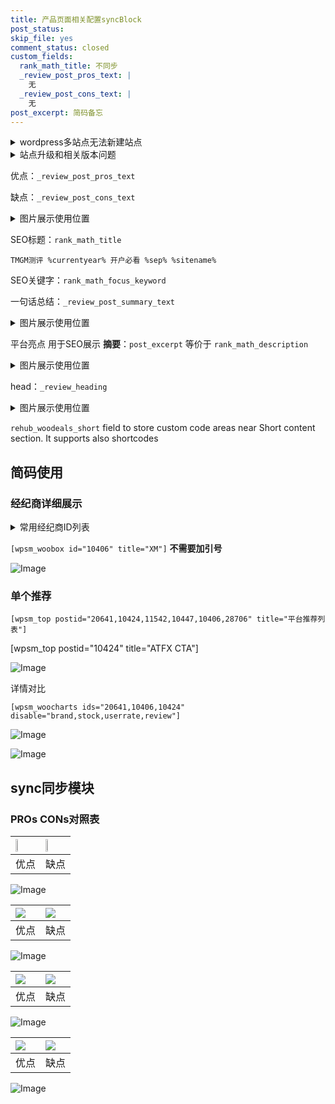 ```yaml
---
title: 产品页面相关配置syncBlock
post_status: 
skip_file: yes
comment_status: closed
custom_fields:
  rank_math_title: 不同步
  _review_post_pros_text: |
    无
  _review_post_cons_text: |
    无
post_excerpt: 简码备忘
---
```

<details><summary>wordpress多站点无法新建站点</summary>

<li>和报错需要清理cookies一样的原因</li>
<li>wp-config.php里面<code>define( 'SUBDOMAIN_INSTALL', false );//子域名安装</code></li>
<li>新建子站点是用<code>define( 'SUBDOMAIN_INSTALL', true);//子域名安装</code> 完成以后，改成<code>false</code></li>
</details>

<details><summary>站点升级和相关版本问题</summary>

<p>wordpress：5.9.9
woocommerce：7.5.1
出现问题的地方：主题选项里面>><strong>Product layout >>compact style</strong></p>
<p>如何出现没有用过的字段 导致无法保存。先导出配置 然后进行修改，后面再次恢复即可。</p>
<p>出现部分字段无法显示时，需要返回默认布局后，对产品进行保存就好了。</p>
<p></p>
</details>

优点：`_review_post_pros_text`

缺点：`_review_post_cons_text`

<details><summary>图片展示使用位置</summary>

<img src="https://prod-files-secure.s3.us-west-2.amazonaws.com/39ed1227-6d7d-4570-be36-9ccd4a2c4241/f51d3d83-55d4-4bdf-9604-f37ec77ab556/Untitled.png?X-Amz-Algorithm=AWS4-HMAC-SHA256&X-Amz-Content-Sha256=UNSIGNED-PAYLOAD&X-Amz-Credential=ASIAZI2LB46646J47PG7%2F20250214%2Fus-west-2%2Fs3%2Faws4_request&X-Amz-Date=20250214T165521Z&X-Amz-Expires=3600&X-Amz-Security-Token=IQoJb3JpZ2luX2VjEAUaCXVzLXdlc3QtMiJHMEUCIQD2%2FU%2BO7mWy8%2Fzft6Dui9vgnl0Urx9BRryA8SzGofDU4wIgdIQYHX41h7owGqG73POfpN5Uj0Cy0hgGdr30wLRdJKMq%2FwMILRAAGgw2Mzc0MjMxODM4MDUiDLqXr6%2F7cSxVcVopJyrcAxB2C%2BRuOyazsV77aLZaVlJkqVOE8PxQUifTNbXmqslvibo9J3D1AcUQWPKcWeWt6uI75JTHnVk7Qxa%2B3kUClY3gvI6yxoL%2FpLhh8FsCCQFKXNKd9V4TwBnwfDwrj%2FOG%2BfQYWpOP2hoLBWuxdrWH4UofDc0%2FZCEEur1U7zyLVcwq34YDo8d9oo9uCv3jJDkLDf6HLDniRasW%2FjNINHwx6xD0beWRZH7nilgHTPmKbrdbcJqLfKUQ7BExk5OR3RyXKqLyU5aM2p4KgQKdkTmUaPpA3s5yzy80l9yn2bODa5LnOeyCOM891cSzXv8JjsOChBftGdt6hDZc%2BWkizVh1m7xq6y1aphEVdlWgmVjRgw%2BjXgZKw5%2FvJmZ5axgL6WPmdWAI2WGHu5hk5l9D5uCHBzLziwNJUKQ7Aqn5kit0OhgCCYphl8idivuHhnZU%2Fne5vkje4tLGd0QA4W6IiSNZrnTP8oY2hfgvLf3otLlD0sAvZ1OF5H2mp6JdtuCU8bsfSxwwS0TDMUp%2FcRQainBA6Z7PKntmrEf6kAqxypOG0euA%2FoK0dt%2Fs3qO7FKR4gf75abpW2Z%2Ffc28WaAKonIRa5AtQRFYFVQA81ra5h9Yg%2FM7yF0WYbVf2y%2BfvPw0lMM3qvL0GOqUB8FQu%2FdI22cdpk76V4Xwc9%2BYimbFaZnmTOc2Dyja%2BAFdTJ0Zn2SFNM%2BOrdXDx8npzd%2B6bfjcTNDUBOt3bnImq5%2Fsk34YxqSneisTh1e%2F9u5j411H8cPk7RLpU6Js%2FcJ2Ms6s85cTr5Krw5WV9PJESSppCB17G55eSk6LmYVbFPvJWNtq8ThnymZ3NRVKLtoBTuGyvpCk114Ef5LsGbgX%2B0pFwn28e&X-Amz-Signature=81365803ac7b0d6f5c4097b029d3539ce85f47cc18026af2eca61547351153af&X-Amz-SignedHeaders=host&x-id=GetObject" alt="Image">
</details>

SEO标题：`rank_math_title`

`TMGM测评 %currentyear% 开户必看 %sep% %sitename%`

SEO关键字：`rank_math_focus_keyword`

一句话总结：`_review_post_summary_text`

<details><summary>图片展示使用位置</summary>

<img src="https://prod-files-secure.s3.us-west-2.amazonaws.com/39ed1227-6d7d-4570-be36-9ccd4a2c4241/4b96a922-296c-4f4e-8630-d1c870cbce01/Untitled.png?X-Amz-Algorithm=AWS4-HMAC-SHA256&X-Amz-Content-Sha256=UNSIGNED-PAYLOAD&X-Amz-Credential=ASIAZI2LB466XZQEUURO%2F20250214%2Fus-west-2%2Fs3%2Faws4_request&X-Amz-Date=20250214T165522Z&X-Amz-Expires=3600&X-Amz-Security-Token=IQoJb3JpZ2luX2VjEAUaCXVzLXdlc3QtMiJHMEUCIQCCVH%2FdJ4pIVpTV68oTat1gHFzpmtm8YuBk5ByIEjffpwIgSJkWx9IqyXmwtKXS1D%2FbvRyNYb8WGzBeRaCYOZwHbAcq%2FwMILRAAGgw2Mzc0MjMxODM4MDUiDN8TstJKyShWZleA8SrcAzf%2Bx5e7TtLSi3q8j7UbAzTlsKKSf5QcCBFvBTfNegy11ePNdXzlZkO6%2FkG9iXhjMxeCJ%2F90r3%2Fx04YgH7NoPA3NEi9z1siL%2B1L2r7eq%2BWGHkpbIgZk1VYeuuih0IftNZ5sM5SPXTpW16HSMEs%2FECyplwez9DuMbcLtiAOArq16lGbFwr3YV4yZmSyy1%2BH2bgglCcb2uxKX8kYZs1GSuCyKX5jyoTv5EcrKrMqcBFanOc%2FLuyI8L4t0AD7KT8iL49RtbVQNrWlJqjtIKQuCx4Q7pie8m%2FswLSQnf5W0%2BEF71H5zW2pivbtnKYuwtcCi9HKCuXMxYPTj9sjYYDw%2F%2BJhkQViyZK3qAZQeukjGp%2FkZNO5liIAOWkYgSfiWa5jiX%2FRgErghv7ZUgK%2B33MSEpTa5AFhg%2BV%2F9SeTkKDSCWttpqvt1ep%2FJt%2FLzunzvFZtOPY5hCcVbhCRz6brharFhNWX1rcuusulH456YDcZyUqYcmCjIGk7cPtVH8DlRF8e9eZwEmgdsGoC2eBrrc8xbXjSAbX2YaF4EvdYQuhZ8GZwMFqgHEjYrdGeCcCMVwo41qMuZiPAUvUKNr2X%2FvBpqax1mQRW4sEmSC%2Fcb2tBnwWi3OlnRL7cD4Q4b9PznRMObqvL0GOqUB4Of7rdhAhZyowndSxLWdBE9vU7LtUre%2FTg8Zvc1tVRNgbu7G0MUyYYG8FeK8wai6crpSG0M8%2FQzgje7d5HUqIo7DIi6pbFH3Yse8EyVvIRS0wpXsn1FrKyTdzCmcMX9TTE2zIiHU4zdrtOV%2FEqoE6M0NxIwvDH5WUBjRvysUGZE5g4RFrAcWMF43vJ9zHPoIfg7JoutrKN7StvSV2Pnr50y%2BX%2B%2Bz&X-Amz-Signature=6eaf6b8ee79e1c5df1c79c734d953af21cdfc69051575ad949ab5613b0819fae&X-Amz-SignedHeaders=host&x-id=GetObject" alt="Image">
</details>

平台亮点 用于SEO展示 **摘要**：`post_excerpt`  等价于 `rank_math_description`

<details><summary>图片展示使用位置</summary>

<img src="https://prod-files-secure.s3.us-west-2.amazonaws.com/39ed1227-6d7d-4570-be36-9ccd4a2c4241/1ee11f63-b60a-4dfe-a7a7-d58ff23b5d88/Untitled.png?X-Amz-Algorithm=AWS4-HMAC-SHA256&X-Amz-Content-Sha256=UNSIGNED-PAYLOAD&X-Amz-Credential=ASIAZI2LB4665E5ZNAA4%2F20250214%2Fus-west-2%2Fs3%2Faws4_request&X-Amz-Date=20250214T165522Z&X-Amz-Expires=3600&X-Amz-Security-Token=IQoJb3JpZ2luX2VjEAUaCXVzLXdlc3QtMiJGMEQCIHhuA%2BKdE0TzzkpjMtvDqT9JkgTziq96A%2Fwd7mYdI6FqAiBdcl4r4DV6mn7vvwoWH%2BE9cWBsszMMKXFlH%2BFdmD70nSr%2FAwgtEAAaDDYzNzQyMzE4MzgwNSIMa4%2Bwj44p4%2BplGsJ0KtwD6mUZjaZsIScgBm%2B1PPoGaEh38fun0WfrD8vLiWQPYhTj%2BZui7uPMAqx%2BlxpQobapz8CHMvdhfLfiB1NdNwEtvOAscD6m0xSvRd1tIDxtbsAQhEM9z7E3IU3Dq21TIwP96OAFvq7ZSnxuTAw9ijiSFGOOdIXH3fIVawoXgoIcRHsZR%2BYKE%2FngaDlMrSdJamU%2BSLy6hV3R5dhjavO%2BgYKN4Q7cuqWN2lbwHzZz0B975lGvhrm6S838fFSc0O5dTN4d8ue5dUB2H1WPLIK4ZHI79YDVZui7ysCGm9HPlgm0kPvmA9GxcKB1dSE%2FX7qxJ0IPVdAi7d1NvqdcxUsLu4qY2v8N%2BUkpTT7QJEGirEHNWHYaB4144vRqAdilXK287tV6INpYLBAKfajQB0E%2BI5nVNdIRkqsttE%2F8homBmL5217r6ErGYmpDF%2FAxo7zkh4cEolrDPwvvo%2BNnGdlHBkB4bmfFu9wDQFC%2Bg08kdbU%2FFRoj%2BojgpHp5LPwOJItn1j%2FUEDGqqtLut5r0qrUmcXUCp7IUD%2FdCZtSZcfBnUj%2FqX4jcfjfnxnagO7llc9Thhb5VLDyfLQCpaSFLzfhK6le6CBtDBx1QQyloizdjADqILfiBfJGhUGm%2BhdwVVadgwkOq8vQY6pgEy168ylNE4g%2FTv3K%2BWiPa9h2cam9ikmKXH5eBQhYW9TdGjdTxsFh7iUbau3UVkfyFnzt07C%2FwZxxf4bT6i5ZvsF%2Bn7xyv7p6SdLL4iihprqPRUsiXq7PxjbGOit6V7lSoG0foN%2ByJiQBmnhoiTNnEB6SWO5MJxy3F3GD4j4l0%2BX6DZk9JiubODnJXQj%2BQXjbW8HLDbN4sh5QFCKQAb3fcJPdKUlY8N&X-Amz-Signature=a178fbf2b486d08def93fc0d75dd1e3f207d479f7c888b1c120f8e64917a69b2&X-Amz-SignedHeaders=host&x-id=GetObject" alt="Image">
<img src="https://prod-files-secure.s3.us-west-2.amazonaws.com/39ed1227-6d7d-4570-be36-9ccd4a2c4241/ad4118b5-78d8-4fbe-801e-3b29b5d99c01/Untitled.png?X-Amz-Algorithm=AWS4-HMAC-SHA256&X-Amz-Content-Sha256=UNSIGNED-PAYLOAD&X-Amz-Credential=ASIAZI2LB4665E5ZNAA4%2F20250214%2Fus-west-2%2Fs3%2Faws4_request&X-Amz-Date=20250214T165522Z&X-Amz-Expires=3600&X-Amz-Security-Token=IQoJb3JpZ2luX2VjEAUaCXVzLXdlc3QtMiJGMEQCIHhuA%2BKdE0TzzkpjMtvDqT9JkgTziq96A%2Fwd7mYdI6FqAiBdcl4r4DV6mn7vvwoWH%2BE9cWBsszMMKXFlH%2BFdmD70nSr%2FAwgtEAAaDDYzNzQyMzE4MzgwNSIMa4%2Bwj44p4%2BplGsJ0KtwD6mUZjaZsIScgBm%2B1PPoGaEh38fun0WfrD8vLiWQPYhTj%2BZui7uPMAqx%2BlxpQobapz8CHMvdhfLfiB1NdNwEtvOAscD6m0xSvRd1tIDxtbsAQhEM9z7E3IU3Dq21TIwP96OAFvq7ZSnxuTAw9ijiSFGOOdIXH3fIVawoXgoIcRHsZR%2BYKE%2FngaDlMrSdJamU%2BSLy6hV3R5dhjavO%2BgYKN4Q7cuqWN2lbwHzZz0B975lGvhrm6S838fFSc0O5dTN4d8ue5dUB2H1WPLIK4ZHI79YDVZui7ysCGm9HPlgm0kPvmA9GxcKB1dSE%2FX7qxJ0IPVdAi7d1NvqdcxUsLu4qY2v8N%2BUkpTT7QJEGirEHNWHYaB4144vRqAdilXK287tV6INpYLBAKfajQB0E%2BI5nVNdIRkqsttE%2F8homBmL5217r6ErGYmpDF%2FAxo7zkh4cEolrDPwvvo%2BNnGdlHBkB4bmfFu9wDQFC%2Bg08kdbU%2FFRoj%2BojgpHp5LPwOJItn1j%2FUEDGqqtLut5r0qrUmcXUCp7IUD%2FdCZtSZcfBnUj%2FqX4jcfjfnxnagO7llc9Thhb5VLDyfLQCpaSFLzfhK6le6CBtDBx1QQyloizdjADqILfiBfJGhUGm%2BhdwVVadgwkOq8vQY6pgEy168ylNE4g%2FTv3K%2BWiPa9h2cam9ikmKXH5eBQhYW9TdGjdTxsFh7iUbau3UVkfyFnzt07C%2FwZxxf4bT6i5ZvsF%2Bn7xyv7p6SdLL4iihprqPRUsiXq7PxjbGOit6V7lSoG0foN%2ByJiQBmnhoiTNnEB6SWO5MJxy3F3GD4j4l0%2BX6DZk9JiubODnJXQj%2BQXjbW8HLDbN4sh5QFCKQAb3fcJPdKUlY8N&X-Amz-Signature=5b2d58a8b0b0068d85a8ab22d67d2e3ec3189aea8fd31968b81905dea050278c&X-Amz-SignedHeaders=host&x-id=GetObject" alt="Image">
<img src="https://prod-files-secure.s3.us-west-2.amazonaws.com/39ed1227-6d7d-4570-be36-9ccd4a2c4241/a38cf7c9-a79c-4b64-9e94-13589fe0758b/Untitled.png?X-Amz-Algorithm=AWS4-HMAC-SHA256&X-Amz-Content-Sha256=UNSIGNED-PAYLOAD&X-Amz-Credential=ASIAZI2LB4665E5ZNAA4%2F20250214%2Fus-west-2%2Fs3%2Faws4_request&X-Amz-Date=20250214T165522Z&X-Amz-Expires=3600&X-Amz-Security-Token=IQoJb3JpZ2luX2VjEAUaCXVzLXdlc3QtMiJGMEQCIHhuA%2BKdE0TzzkpjMtvDqT9JkgTziq96A%2Fwd7mYdI6FqAiBdcl4r4DV6mn7vvwoWH%2BE9cWBsszMMKXFlH%2BFdmD70nSr%2FAwgtEAAaDDYzNzQyMzE4MzgwNSIMa4%2Bwj44p4%2BplGsJ0KtwD6mUZjaZsIScgBm%2B1PPoGaEh38fun0WfrD8vLiWQPYhTj%2BZui7uPMAqx%2BlxpQobapz8CHMvdhfLfiB1NdNwEtvOAscD6m0xSvRd1tIDxtbsAQhEM9z7E3IU3Dq21TIwP96OAFvq7ZSnxuTAw9ijiSFGOOdIXH3fIVawoXgoIcRHsZR%2BYKE%2FngaDlMrSdJamU%2BSLy6hV3R5dhjavO%2BgYKN4Q7cuqWN2lbwHzZz0B975lGvhrm6S838fFSc0O5dTN4d8ue5dUB2H1WPLIK4ZHI79YDVZui7ysCGm9HPlgm0kPvmA9GxcKB1dSE%2FX7qxJ0IPVdAi7d1NvqdcxUsLu4qY2v8N%2BUkpTT7QJEGirEHNWHYaB4144vRqAdilXK287tV6INpYLBAKfajQB0E%2BI5nVNdIRkqsttE%2F8homBmL5217r6ErGYmpDF%2FAxo7zkh4cEolrDPwvvo%2BNnGdlHBkB4bmfFu9wDQFC%2Bg08kdbU%2FFRoj%2BojgpHp5LPwOJItn1j%2FUEDGqqtLut5r0qrUmcXUCp7IUD%2FdCZtSZcfBnUj%2FqX4jcfjfnxnagO7llc9Thhb5VLDyfLQCpaSFLzfhK6le6CBtDBx1QQyloizdjADqILfiBfJGhUGm%2BhdwVVadgwkOq8vQY6pgEy168ylNE4g%2FTv3K%2BWiPa9h2cam9ikmKXH5eBQhYW9TdGjdTxsFh7iUbau3UVkfyFnzt07C%2FwZxxf4bT6i5ZvsF%2Bn7xyv7p6SdLL4iihprqPRUsiXq7PxjbGOit6V7lSoG0foN%2ByJiQBmnhoiTNnEB6SWO5MJxy3F3GD4j4l0%2BX6DZk9JiubODnJXQj%2BQXjbW8HLDbN4sh5QFCKQAb3fcJPdKUlY8N&X-Amz-Signature=b2ebeba280abe04d13d16162c2ec272dd26cae77396ba3aa1794c0b181876f87&X-Amz-SignedHeaders=host&x-id=GetObject" alt="Image">
<img src="https://prod-files-secure.s3.us-west-2.amazonaws.com/39ed1227-6d7d-4570-be36-9ccd4a2c4241/7da6fc1e-d2ac-42ae-8c75-cb5749aa18f6/Untitled.png?X-Amz-Algorithm=AWS4-HMAC-SHA256&X-Amz-Content-Sha256=UNSIGNED-PAYLOAD&X-Amz-Credential=ASIAZI2LB4665E5ZNAA4%2F20250214%2Fus-west-2%2Fs3%2Faws4_request&X-Amz-Date=20250214T165522Z&X-Amz-Expires=3600&X-Amz-Security-Token=IQoJb3JpZ2luX2VjEAUaCXVzLXdlc3QtMiJGMEQCIHhuA%2BKdE0TzzkpjMtvDqT9JkgTziq96A%2Fwd7mYdI6FqAiBdcl4r4DV6mn7vvwoWH%2BE9cWBsszMMKXFlH%2BFdmD70nSr%2FAwgtEAAaDDYzNzQyMzE4MzgwNSIMa4%2Bwj44p4%2BplGsJ0KtwD6mUZjaZsIScgBm%2B1PPoGaEh38fun0WfrD8vLiWQPYhTj%2BZui7uPMAqx%2BlxpQobapz8CHMvdhfLfiB1NdNwEtvOAscD6m0xSvRd1tIDxtbsAQhEM9z7E3IU3Dq21TIwP96OAFvq7ZSnxuTAw9ijiSFGOOdIXH3fIVawoXgoIcRHsZR%2BYKE%2FngaDlMrSdJamU%2BSLy6hV3R5dhjavO%2BgYKN4Q7cuqWN2lbwHzZz0B975lGvhrm6S838fFSc0O5dTN4d8ue5dUB2H1WPLIK4ZHI79YDVZui7ysCGm9HPlgm0kPvmA9GxcKB1dSE%2FX7qxJ0IPVdAi7d1NvqdcxUsLu4qY2v8N%2BUkpTT7QJEGirEHNWHYaB4144vRqAdilXK287tV6INpYLBAKfajQB0E%2BI5nVNdIRkqsttE%2F8homBmL5217r6ErGYmpDF%2FAxo7zkh4cEolrDPwvvo%2BNnGdlHBkB4bmfFu9wDQFC%2Bg08kdbU%2FFRoj%2BojgpHp5LPwOJItn1j%2FUEDGqqtLut5r0qrUmcXUCp7IUD%2FdCZtSZcfBnUj%2FqX4jcfjfnxnagO7llc9Thhb5VLDyfLQCpaSFLzfhK6le6CBtDBx1QQyloizdjADqILfiBfJGhUGm%2BhdwVVadgwkOq8vQY6pgEy168ylNE4g%2FTv3K%2BWiPa9h2cam9ikmKXH5eBQhYW9TdGjdTxsFh7iUbau3UVkfyFnzt07C%2FwZxxf4bT6i5ZvsF%2Bn7xyv7p6SdLL4iihprqPRUsiXq7PxjbGOit6V7lSoG0foN%2ByJiQBmnhoiTNnEB6SWO5MJxy3F3GD4j4l0%2BX6DZk9JiubODnJXQj%2BQXjbW8HLDbN4sh5QFCKQAb3fcJPdKUlY8N&X-Amz-Signature=227de246f0ed2dbc73c30d9be4bc3a6d7504dd2071858ac642e0e4c1f0b6e49b&X-Amz-SignedHeaders=host&x-id=GetObject" alt="Image">
<img src="https://prod-files-secure.s3.us-west-2.amazonaws.com/39ed1227-6d7d-4570-be36-9ccd4a2c4241/7e97f40a-eaee-47f5-b2f9-475f96808fa7/Untitled.png?X-Amz-Algorithm=AWS4-HMAC-SHA256&X-Amz-Content-Sha256=UNSIGNED-PAYLOAD&X-Amz-Credential=ASIAZI2LB4665E5ZNAA4%2F20250214%2Fus-west-2%2Fs3%2Faws4_request&X-Amz-Date=20250214T165522Z&X-Amz-Expires=3600&X-Amz-Security-Token=IQoJb3JpZ2luX2VjEAUaCXVzLXdlc3QtMiJGMEQCIHhuA%2BKdE0TzzkpjMtvDqT9JkgTziq96A%2Fwd7mYdI6FqAiBdcl4r4DV6mn7vvwoWH%2BE9cWBsszMMKXFlH%2BFdmD70nSr%2FAwgtEAAaDDYzNzQyMzE4MzgwNSIMa4%2Bwj44p4%2BplGsJ0KtwD6mUZjaZsIScgBm%2B1PPoGaEh38fun0WfrD8vLiWQPYhTj%2BZui7uPMAqx%2BlxpQobapz8CHMvdhfLfiB1NdNwEtvOAscD6m0xSvRd1tIDxtbsAQhEM9z7E3IU3Dq21TIwP96OAFvq7ZSnxuTAw9ijiSFGOOdIXH3fIVawoXgoIcRHsZR%2BYKE%2FngaDlMrSdJamU%2BSLy6hV3R5dhjavO%2BgYKN4Q7cuqWN2lbwHzZz0B975lGvhrm6S838fFSc0O5dTN4d8ue5dUB2H1WPLIK4ZHI79YDVZui7ysCGm9HPlgm0kPvmA9GxcKB1dSE%2FX7qxJ0IPVdAi7d1NvqdcxUsLu4qY2v8N%2BUkpTT7QJEGirEHNWHYaB4144vRqAdilXK287tV6INpYLBAKfajQB0E%2BI5nVNdIRkqsttE%2F8homBmL5217r6ErGYmpDF%2FAxo7zkh4cEolrDPwvvo%2BNnGdlHBkB4bmfFu9wDQFC%2Bg08kdbU%2FFRoj%2BojgpHp5LPwOJItn1j%2FUEDGqqtLut5r0qrUmcXUCp7IUD%2FdCZtSZcfBnUj%2FqX4jcfjfnxnagO7llc9Thhb5VLDyfLQCpaSFLzfhK6le6CBtDBx1QQyloizdjADqILfiBfJGhUGm%2BhdwVVadgwkOq8vQY6pgEy168ylNE4g%2FTv3K%2BWiPa9h2cam9ikmKXH5eBQhYW9TdGjdTxsFh7iUbau3UVkfyFnzt07C%2FwZxxf4bT6i5ZvsF%2Bn7xyv7p6SdLL4iihprqPRUsiXq7PxjbGOit6V7lSoG0foN%2ByJiQBmnhoiTNnEB6SWO5MJxy3F3GD4j4l0%2BX6DZk9JiubODnJXQj%2BQXjbW8HLDbN4sh5QFCKQAb3fcJPdKUlY8N&X-Amz-Signature=39411d692eb7120349c9954d33749055bfc3d73c67d2161abe4901d157277a69&X-Amz-SignedHeaders=host&x-id=GetObject" alt="Image">
</details>

head：`_review_heading`

<details><summary>图片展示使用位置</summary>

<img src="https://prod-files-secure.s3.us-west-2.amazonaws.com/39ed1227-6d7d-4570-be36-9ccd4a2c4241/3a4650ad-9887-415c-889a-edd51fa54f27/Untitled.png?X-Amz-Algorithm=AWS4-HMAC-SHA256&X-Amz-Content-Sha256=UNSIGNED-PAYLOAD&X-Amz-Credential=ASIAZI2LB4665YSD3VKM%2F20250214%2Fus-west-2%2Fs3%2Faws4_request&X-Amz-Date=20250214T165522Z&X-Amz-Expires=3600&X-Amz-Security-Token=IQoJb3JpZ2luX2VjEAUaCXVzLXdlc3QtMiJGMEQCIGtvyLbDoqi6Y5LGcEC0GMZOKzewqmLhoNXRGxtKcvimAiBE2Znk1B4QVPbRvF9uoiyn1xOD%2BtUKey65Q9XjqPy5Bir%2FAwgtEAAaDDYzNzQyMzE4MzgwNSIMFyhXq9tvhpkXYnuWKtwDFv%2F1gU5qA%2BUQy3CYoe6jMmNxc9stEaybEbs6lSs7%2BKBn%2FxMPCLksMQN%2F3UyyfQDQjlAsuoZfSf2uNv2bpxlHZIEEUloAN6nqkS3XPMaK7Yi0Uy4t4%2BREm8S9z994UNaJ0N%2B%2FKzRIej%2F%2Fk7IESXXGuf12cs6bIhu8mF%2FoWt493wk2j68acLwcUOIRxLnsIYcgKtpqvJzP1xzM67QiLSDjFYaL35HVok2gmvxKMyoykA4zr3%2FRnBbj8Wb05%2BDLW6YGWZ5kNtvRbg%2Fe7MUeQKTYL0h%2FNLkAdklMeWFh2FIduFnbiOBYrgwbRKUW7RoxYKs3lm%2FvtSd%2FpIHyPv83CzHyFQ3r%2FPE7dDAtSQVa%2B06E3RIH9NU7tmxc0Yse4IotyBv6er4dYCEKuVi4dcWZcK2ya%2B5HFNYpHbdcIJonQsUhmK2np%2BkR5EYbuBeX7PhjEe%2Beew5CYO2owRqdLuTECl3S5Ta1s2y50X%2FfHRoscK4qmcvwqCBC8KfGH19ASnWzySkCb8WzmvJtiGQkqvN3MO8hfXb2l5ci7SIfpr17z3jLUv%2BZMJ%2BbeElwUJGjuqrc5yShmLLMVpHfxRpolJsrcLprPhJVTDELpqe4Up%2Bopt2fAdB8iTC8ZzudZ1a%2FIpEw8uq8vQY6pgF3NOwDLW2kMLeY5edLo5JTsRTCRKoNyFQBiYi2c%2BTrBtHF%2BJvQ7DhCwUv4%2F8X1ktHWNoGWax65nAjHFhpDdyV0ctKz80dTj8KxcINPxQ0DzFqMrNfXyXBRMQQHB51%2Bwz0DDwpaDCAEKl2B7b8FGqDGZ75UstKO%2BBpiPP5FwxJJ51RxXQ7BbI7kwfefPfKBxhxtEZycjgoqE%2FPey8dP0i2ZYmYva7oy&X-Amz-Signature=743ec9b4a14f000382eaeddee1c6266e241132b1a6ed019c3ac045f6fefee6ea&X-Amz-SignedHeaders=host&x-id=GetObject" alt="Image">
</details>

`rehub_woodeals_short`	field to store custom code areas near Short content section. It supports also shortcodes



## 简码使用

### 经纪商详细展示

<details><summary>常用经纪商ID列表</summary>

<pre><code class="php">嘉盛 ===> 20641  [wpsm_woobox id="20641" title="嘉盛"]
易信easymarkets ===> 11542  [wpsm_woobox id="11542" title="易信easymarkets"]
ATFX外汇 ===> 10424  [wpsm_woobox id="10424" title="ATFX"]
XM ===> 10406  [wpsm_woobox id="10406" title="XM"]
TMGM ===> 29622  [wpsm_woobox id="29622" title="TMGM"]
HYCM ===> 10447  [wpsm_woobox id="10447" title="HYCM"]
fpmarkets澳福外汇 ===> 20639  [wpsm_woobox id="20639" title="fpmarkets澳福外汇"]</code></pre>
</details>

`[wpsm_woobox id="10406" title="XM"]` **不需要加引号**

![Image](https://prod-files-secure.s3.us-west-2.amazonaws.com/39ed1227-6d7d-4570-be36-9ccd4a2c4241/4f898f9d-0fa7-4e43-acd3-ac6bc7be575a/Untitled.png?X-Amz-Algorithm=AWS4-HMAC-SHA256&X-Amz-Content-Sha256=UNSIGNED-PAYLOAD&X-Amz-Credential=ASIAZI2LB466WY32HJ5R%2F20250214%2Fus-west-2%2Fs3%2Faws4_request&X-Amz-Date=20250214T165520Z&X-Amz-Expires=3600&X-Amz-Security-Token=IQoJb3JpZ2luX2VjEAUaCXVzLXdlc3QtMiJHMEUCIQDQ4p76KVyFsmkRumZniW9HPNa3hQllCP6kemygPYo77QIgWPvlpOfxOxzIpaSiKoF7AM6qy1iplY6tYZ38Sk4AQykq%2FwMILRAAGgw2Mzc0MjMxODM4MDUiDLp0gTMXgwQeM1M%2ByircA7fGqT3hsuSaECYyyJQDkEuSomeFW1m66r8nhzdACWCAUbPVXCfMkNTWUxqsQiBaPUIV00N%2BrD8E%2FyJvHOd9kICE6sQJjPq%2FiDD8pP1FRLfSWbo2pw6DhOsbQ%2FwCXsvbZ8f1yTXbp5QsvX%2Fxesm90D7WYVRINo%2FXNUUfioR98ct9WKE5HI09TvdCIiDEXiSTbrGQ%2F3BJjm0%2BQ1KUzx0eCkZBPB8%2B9vy0FRqsWhE9BlQ%2BkSGkMOqgrLzeezcsfVrqsVlpgJbRzfLf6QHH3RnFLlVglPpjNj2bieFPCwcIWUFjmR0%2FabkuBuzHf%2BB3P%2FKmT%2F%2FW3lfuhUod%2F3PuM8oCoDl2EHn6ALl8H7urmm1mNx%2FMu8K01PoumWmAMDur5CQc%2F6xyUv5lRbcwpdKbLjjWJzg8Wv2LhxVMTYKeOoT737dWwNEsok6Nr9%2BNR5aWksYGRnVUfa2mbc0J1JWBVx64U98NcJCx2UCycr2%2FYR9Dflc3hZzsvR2E1cxTLjW%2B7j2%2Bh%2FoOgF1J3BW2AZVzB9rTyX3If2t4ckTKbgxpLBysqGYWDDzp55tl1Y0wfnSwF1p9jCOkdaKEnAWFTVWWJOEsme9QGKXOLAMxWwpiNaOIaleRcnUH6kq5D9TtYy8iMMTqvL0GOqUBTS9esesu24efh7oo0%2FYOiQgTnzvZKKfEvgHrudvlH6QbU1fhKgbnf6e6Uc3%2FzcqPvt6OZWFACeNFP%2FWyix5OOoq7mzRJ3khuozADkfjFxfVldO1EO4JnlbCYWYbd2IfJLgGu8gs%2FPqHhLaaqeevQXsilWbzGP8Rlh6jalIXKXRPjk%2BHn2dZgWVudn7vgS1Qsg1loJmmEwnxdNgJF6zxMs717jkTt&X-Amz-Signature=03eeb3473e1705496969fc7eedde50a560829ea37152807cd097f69b179c52d8&X-Amz-SignedHeaders=host&x-id=GetObject)

### 单个推荐
`[wpsm_top postid="20641,10424,11542,10447,10406,28706" title="平台推荐列表"]`

[wpsm_top postid="10424" title="ATFX CTA"]

![Image](https://prod-files-secure.s3.us-west-2.amazonaws.com/39ed1227-6d7d-4570-be36-9ccd4a2c4241/5ac620dc-51a8-48b6-b55d-91f47299193c/Untitled.png?X-Amz-Algorithm=AWS4-HMAC-SHA256&X-Amz-Content-Sha256=UNSIGNED-PAYLOAD&X-Amz-Credential=ASIAZI2LB466WY32HJ5R%2F20250214%2Fus-west-2%2Fs3%2Faws4_request&X-Amz-Date=20250214T165520Z&X-Amz-Expires=3600&X-Amz-Security-Token=IQoJb3JpZ2luX2VjEAUaCXVzLXdlc3QtMiJHMEUCIQDQ4p76KVyFsmkRumZniW9HPNa3hQllCP6kemygPYo77QIgWPvlpOfxOxzIpaSiKoF7AM6qy1iplY6tYZ38Sk4AQykq%2FwMILRAAGgw2Mzc0MjMxODM4MDUiDLp0gTMXgwQeM1M%2ByircA7fGqT3hsuSaECYyyJQDkEuSomeFW1m66r8nhzdACWCAUbPVXCfMkNTWUxqsQiBaPUIV00N%2BrD8E%2FyJvHOd9kICE6sQJjPq%2FiDD8pP1FRLfSWbo2pw6DhOsbQ%2FwCXsvbZ8f1yTXbp5QsvX%2Fxesm90D7WYVRINo%2FXNUUfioR98ct9WKE5HI09TvdCIiDEXiSTbrGQ%2F3BJjm0%2BQ1KUzx0eCkZBPB8%2B9vy0FRqsWhE9BlQ%2BkSGkMOqgrLzeezcsfVrqsVlpgJbRzfLf6QHH3RnFLlVglPpjNj2bieFPCwcIWUFjmR0%2FabkuBuzHf%2BB3P%2FKmT%2F%2FW3lfuhUod%2F3PuM8oCoDl2EHn6ALl8H7urmm1mNx%2FMu8K01PoumWmAMDur5CQc%2F6xyUv5lRbcwpdKbLjjWJzg8Wv2LhxVMTYKeOoT737dWwNEsok6Nr9%2BNR5aWksYGRnVUfa2mbc0J1JWBVx64U98NcJCx2UCycr2%2FYR9Dflc3hZzsvR2E1cxTLjW%2B7j2%2Bh%2FoOgF1J3BW2AZVzB9rTyX3If2t4ckTKbgxpLBysqGYWDDzp55tl1Y0wfnSwF1p9jCOkdaKEnAWFTVWWJOEsme9QGKXOLAMxWwpiNaOIaleRcnUH6kq5D9TtYy8iMMTqvL0GOqUBTS9esesu24efh7oo0%2FYOiQgTnzvZKKfEvgHrudvlH6QbU1fhKgbnf6e6Uc3%2FzcqPvt6OZWFACeNFP%2FWyix5OOoq7mzRJ3khuozADkfjFxfVldO1EO4JnlbCYWYbd2IfJLgGu8gs%2FPqHhLaaqeevQXsilWbzGP8Rlh6jalIXKXRPjk%2BHn2dZgWVudn7vgS1Qsg1loJmmEwnxdNgJF6zxMs717jkTt&X-Amz-Signature=26d4c3b854916dc75022490412ca0a463801a66e1d5ad3165f5755d5b0267e2f&X-Amz-SignedHeaders=host&x-id=GetObject)

详情对比

`[wpsm_woocharts ids="20641,10406,10424" disable="brand,stock,userrate,review"]`

![Image](https://prod-files-secure.s3.us-west-2.amazonaws.com/39ed1227-6d7d-4570-be36-9ccd4a2c4241/bf3ba45f-b9f3-4295-8aef-b4a495fd25f4/Untitled.png?X-Amz-Algorithm=AWS4-HMAC-SHA256&X-Amz-Content-Sha256=UNSIGNED-PAYLOAD&X-Amz-Credential=ASIAZI2LB466WY32HJ5R%2F20250214%2Fus-west-2%2Fs3%2Faws4_request&X-Amz-Date=20250214T165520Z&X-Amz-Expires=3600&X-Amz-Security-Token=IQoJb3JpZ2luX2VjEAUaCXVzLXdlc3QtMiJHMEUCIQDQ4p76KVyFsmkRumZniW9HPNa3hQllCP6kemygPYo77QIgWPvlpOfxOxzIpaSiKoF7AM6qy1iplY6tYZ38Sk4AQykq%2FwMILRAAGgw2Mzc0MjMxODM4MDUiDLp0gTMXgwQeM1M%2ByircA7fGqT3hsuSaECYyyJQDkEuSomeFW1m66r8nhzdACWCAUbPVXCfMkNTWUxqsQiBaPUIV00N%2BrD8E%2FyJvHOd9kICE6sQJjPq%2FiDD8pP1FRLfSWbo2pw6DhOsbQ%2FwCXsvbZ8f1yTXbp5QsvX%2Fxesm90D7WYVRINo%2FXNUUfioR98ct9WKE5HI09TvdCIiDEXiSTbrGQ%2F3BJjm0%2BQ1KUzx0eCkZBPB8%2B9vy0FRqsWhE9BlQ%2BkSGkMOqgrLzeezcsfVrqsVlpgJbRzfLf6QHH3RnFLlVglPpjNj2bieFPCwcIWUFjmR0%2FabkuBuzHf%2BB3P%2FKmT%2F%2FW3lfuhUod%2F3PuM8oCoDl2EHn6ALl8H7urmm1mNx%2FMu8K01PoumWmAMDur5CQc%2F6xyUv5lRbcwpdKbLjjWJzg8Wv2LhxVMTYKeOoT737dWwNEsok6Nr9%2BNR5aWksYGRnVUfa2mbc0J1JWBVx64U98NcJCx2UCycr2%2FYR9Dflc3hZzsvR2E1cxTLjW%2B7j2%2Bh%2FoOgF1J3BW2AZVzB9rTyX3If2t4ckTKbgxpLBysqGYWDDzp55tl1Y0wfnSwF1p9jCOkdaKEnAWFTVWWJOEsme9QGKXOLAMxWwpiNaOIaleRcnUH6kq5D9TtYy8iMMTqvL0GOqUBTS9esesu24efh7oo0%2FYOiQgTnzvZKKfEvgHrudvlH6QbU1fhKgbnf6e6Uc3%2FzcqPvt6OZWFACeNFP%2FWyix5OOoq7mzRJ3khuozADkfjFxfVldO1EO4JnlbCYWYbd2IfJLgGu8gs%2FPqHhLaaqeevQXsilWbzGP8Rlh6jalIXKXRPjk%2BHn2dZgWVudn7vgS1Qsg1loJmmEwnxdNgJF6zxMs717jkTt&X-Amz-Signature=d3cbad615c2b090ca27abb2b00e49eb8cf1e45a613c6b6bd6d70d90108eb6e26&X-Amz-SignedHeaders=host&x-id=GetObject)

![Image](https://prod-files-secure.s3.us-west-2.amazonaws.com/39ed1227-6d7d-4570-be36-9ccd4a2c4241/30bc56ef-f383-4b48-9768-2ebc9e436ec0/Untitled.png?X-Amz-Algorithm=AWS4-HMAC-SHA256&X-Amz-Content-Sha256=UNSIGNED-PAYLOAD&X-Amz-Credential=ASIAZI2LB466WY32HJ5R%2F20250214%2Fus-west-2%2Fs3%2Faws4_request&X-Amz-Date=20250214T165520Z&X-Amz-Expires=3600&X-Amz-Security-Token=IQoJb3JpZ2luX2VjEAUaCXVzLXdlc3QtMiJHMEUCIQDQ4p76KVyFsmkRumZniW9HPNa3hQllCP6kemygPYo77QIgWPvlpOfxOxzIpaSiKoF7AM6qy1iplY6tYZ38Sk4AQykq%2FwMILRAAGgw2Mzc0MjMxODM4MDUiDLp0gTMXgwQeM1M%2ByircA7fGqT3hsuSaECYyyJQDkEuSomeFW1m66r8nhzdACWCAUbPVXCfMkNTWUxqsQiBaPUIV00N%2BrD8E%2FyJvHOd9kICE6sQJjPq%2FiDD8pP1FRLfSWbo2pw6DhOsbQ%2FwCXsvbZ8f1yTXbp5QsvX%2Fxesm90D7WYVRINo%2FXNUUfioR98ct9WKE5HI09TvdCIiDEXiSTbrGQ%2F3BJjm0%2BQ1KUzx0eCkZBPB8%2B9vy0FRqsWhE9BlQ%2BkSGkMOqgrLzeezcsfVrqsVlpgJbRzfLf6QHH3RnFLlVglPpjNj2bieFPCwcIWUFjmR0%2FabkuBuzHf%2BB3P%2FKmT%2F%2FW3lfuhUod%2F3PuM8oCoDl2EHn6ALl8H7urmm1mNx%2FMu8K01PoumWmAMDur5CQc%2F6xyUv5lRbcwpdKbLjjWJzg8Wv2LhxVMTYKeOoT737dWwNEsok6Nr9%2BNR5aWksYGRnVUfa2mbc0J1JWBVx64U98NcJCx2UCycr2%2FYR9Dflc3hZzsvR2E1cxTLjW%2B7j2%2Bh%2FoOgF1J3BW2AZVzB9rTyX3If2t4ckTKbgxpLBysqGYWDDzp55tl1Y0wfnSwF1p9jCOkdaKEnAWFTVWWJOEsme9QGKXOLAMxWwpiNaOIaleRcnUH6kq5D9TtYy8iMMTqvL0GOqUBTS9esesu24efh7oo0%2FYOiQgTnzvZKKfEvgHrudvlH6QbU1fhKgbnf6e6Uc3%2FzcqPvt6OZWFACeNFP%2FWyix5OOoq7mzRJ3khuozADkfjFxfVldO1EO4JnlbCYWYbd2IfJLgGu8gs%2FPqHhLaaqeevQXsilWbzGP8Rlh6jalIXKXRPjk%2BHn2dZgWVudn7vgS1Qsg1loJmmEwnxdNgJF6zxMs717jkTt&X-Amz-Signature=75a5ef1de52a07846aef8847e75d1ed6cfa5d46c16b6f0db6b7436072685f514&X-Amz-SignedHeaders=host&x-id=GetObject)

## sync同步模块

### PROs CONs对照表

| <img src="https://cdn.ifttt.fun/gh/jarlin8/OSS@main/icons/customize/pros.svg" height="auto" width="37.3%"> | <img src="https://cdn.ifttt.fun/gh/jarlin8/OSS@main/icons/customize/cons.svg" height="auto" width="28.8%"> |
| :--- | :--- |
| 优点 | 缺点 |

![Image](https://prod-files-secure.s3.us-west-2.amazonaws.com/39ed1227-6d7d-4570-be36-9ccd4a2c4241/8742b755-dfb5-4004-9a5f-d6e561664bd8/Untitled.png?X-Amz-Algorithm=AWS4-HMAC-SHA256&X-Amz-Content-Sha256=UNSIGNED-PAYLOAD&X-Amz-Credential=ASIAZI2LB466WY32HJ5R%2F20250214%2Fus-west-2%2Fs3%2Faws4_request&X-Amz-Date=20250214T165520Z&X-Amz-Expires=3600&X-Amz-Security-Token=IQoJb3JpZ2luX2VjEAUaCXVzLXdlc3QtMiJHMEUCIQDQ4p76KVyFsmkRumZniW9HPNa3hQllCP6kemygPYo77QIgWPvlpOfxOxzIpaSiKoF7AM6qy1iplY6tYZ38Sk4AQykq%2FwMILRAAGgw2Mzc0MjMxODM4MDUiDLp0gTMXgwQeM1M%2ByircA7fGqT3hsuSaECYyyJQDkEuSomeFW1m66r8nhzdACWCAUbPVXCfMkNTWUxqsQiBaPUIV00N%2BrD8E%2FyJvHOd9kICE6sQJjPq%2FiDD8pP1FRLfSWbo2pw6DhOsbQ%2FwCXsvbZ8f1yTXbp5QsvX%2Fxesm90D7WYVRINo%2FXNUUfioR98ct9WKE5HI09TvdCIiDEXiSTbrGQ%2F3BJjm0%2BQ1KUzx0eCkZBPB8%2B9vy0FRqsWhE9BlQ%2BkSGkMOqgrLzeezcsfVrqsVlpgJbRzfLf6QHH3RnFLlVglPpjNj2bieFPCwcIWUFjmR0%2FabkuBuzHf%2BB3P%2FKmT%2F%2FW3lfuhUod%2F3PuM8oCoDl2EHn6ALl8H7urmm1mNx%2FMu8K01PoumWmAMDur5CQc%2F6xyUv5lRbcwpdKbLjjWJzg8Wv2LhxVMTYKeOoT737dWwNEsok6Nr9%2BNR5aWksYGRnVUfa2mbc0J1JWBVx64U98NcJCx2UCycr2%2FYR9Dflc3hZzsvR2E1cxTLjW%2B7j2%2Bh%2FoOgF1J3BW2AZVzB9rTyX3If2t4ckTKbgxpLBysqGYWDDzp55tl1Y0wfnSwF1p9jCOkdaKEnAWFTVWWJOEsme9QGKXOLAMxWwpiNaOIaleRcnUH6kq5D9TtYy8iMMTqvL0GOqUBTS9esesu24efh7oo0%2FYOiQgTnzvZKKfEvgHrudvlH6QbU1fhKgbnf6e6Uc3%2FzcqPvt6OZWFACeNFP%2FWyix5OOoq7mzRJ3khuozADkfjFxfVldO1EO4JnlbCYWYbd2IfJLgGu8gs%2FPqHhLaaqeevQXsilWbzGP8Rlh6jalIXKXRPjk%2BHn2dZgWVudn7vgS1Qsg1loJmmEwnxdNgJF6zxMs717jkTt&X-Amz-Signature=d6508a82d62ab2b807785c609263ca99210e67a9e45dcb1a39b4486a27e3051c&X-Amz-SignedHeaders=host&x-id=GetObject)

| <img src="https://cdn.ifttt.fun/gh/jarlin8/OSS@main/icons/customize/pros1.svg" height="auto"> | <img src="https://cdn.ifttt.fun/gh/jarlin8/OSS@main/icons/customize/cons1.svg" height="auto"> |
| :--- | :--- |
| 优点 | 缺点 |

![Image](https://prod-files-secure.s3.us-west-2.amazonaws.com/39ed1227-6d7d-4570-be36-9ccd4a2c4241/806358f8-c9c4-4e17-bb35-c6c76a5397a5/Untitled.png?X-Amz-Algorithm=AWS4-HMAC-SHA256&X-Amz-Content-Sha256=UNSIGNED-PAYLOAD&X-Amz-Credential=ASIAZI2LB466WY32HJ5R%2F20250214%2Fus-west-2%2Fs3%2Faws4_request&X-Amz-Date=20250214T165520Z&X-Amz-Expires=3600&X-Amz-Security-Token=IQoJb3JpZ2luX2VjEAUaCXVzLXdlc3QtMiJHMEUCIQDQ4p76KVyFsmkRumZniW9HPNa3hQllCP6kemygPYo77QIgWPvlpOfxOxzIpaSiKoF7AM6qy1iplY6tYZ38Sk4AQykq%2FwMILRAAGgw2Mzc0MjMxODM4MDUiDLp0gTMXgwQeM1M%2ByircA7fGqT3hsuSaECYyyJQDkEuSomeFW1m66r8nhzdACWCAUbPVXCfMkNTWUxqsQiBaPUIV00N%2BrD8E%2FyJvHOd9kICE6sQJjPq%2FiDD8pP1FRLfSWbo2pw6DhOsbQ%2FwCXsvbZ8f1yTXbp5QsvX%2Fxesm90D7WYVRINo%2FXNUUfioR98ct9WKE5HI09TvdCIiDEXiSTbrGQ%2F3BJjm0%2BQ1KUzx0eCkZBPB8%2B9vy0FRqsWhE9BlQ%2BkSGkMOqgrLzeezcsfVrqsVlpgJbRzfLf6QHH3RnFLlVglPpjNj2bieFPCwcIWUFjmR0%2FabkuBuzHf%2BB3P%2FKmT%2F%2FW3lfuhUod%2F3PuM8oCoDl2EHn6ALl8H7urmm1mNx%2FMu8K01PoumWmAMDur5CQc%2F6xyUv5lRbcwpdKbLjjWJzg8Wv2LhxVMTYKeOoT737dWwNEsok6Nr9%2BNR5aWksYGRnVUfa2mbc0J1JWBVx64U98NcJCx2UCycr2%2FYR9Dflc3hZzsvR2E1cxTLjW%2B7j2%2Bh%2FoOgF1J3BW2AZVzB9rTyX3If2t4ckTKbgxpLBysqGYWDDzp55tl1Y0wfnSwF1p9jCOkdaKEnAWFTVWWJOEsme9QGKXOLAMxWwpiNaOIaleRcnUH6kq5D9TtYy8iMMTqvL0GOqUBTS9esesu24efh7oo0%2FYOiQgTnzvZKKfEvgHrudvlH6QbU1fhKgbnf6e6Uc3%2FzcqPvt6OZWFACeNFP%2FWyix5OOoq7mzRJ3khuozADkfjFxfVldO1EO4JnlbCYWYbd2IfJLgGu8gs%2FPqHhLaaqeevQXsilWbzGP8Rlh6jalIXKXRPjk%2BHn2dZgWVudn7vgS1Qsg1loJmmEwnxdNgJF6zxMs717jkTt&X-Amz-Signature=8d1743e80d249a5e0bac4f229bd0a5816185fe0ce3cf63b71818d450541d9c2c&X-Amz-SignedHeaders=host&x-id=GetObject)

| <img src="https://cdn.ifttt.fun/gh/jarlin8/OSS@main/icons/customize/pros2.svg" height="auto"> | <img src="https://cdn.ifttt.fun/gh/jarlin8/OSS@main/icons/customize/cons2.svg" height="auto"> |
| :--- | :--- |
| 优点 | 缺点 |

![Image](https://prod-files-secure.s3.us-west-2.amazonaws.com/39ed1227-6d7d-4570-be36-9ccd4a2c4241/a9245ec9-70dd-4005-b534-0d54315fc5f3/Untitled.png?X-Amz-Algorithm=AWS4-HMAC-SHA256&X-Amz-Content-Sha256=UNSIGNED-PAYLOAD&X-Amz-Credential=ASIAZI2LB466WY32HJ5R%2F20250214%2Fus-west-2%2Fs3%2Faws4_request&X-Amz-Date=20250214T165520Z&X-Amz-Expires=3600&X-Amz-Security-Token=IQoJb3JpZ2luX2VjEAUaCXVzLXdlc3QtMiJHMEUCIQDQ4p76KVyFsmkRumZniW9HPNa3hQllCP6kemygPYo77QIgWPvlpOfxOxzIpaSiKoF7AM6qy1iplY6tYZ38Sk4AQykq%2FwMILRAAGgw2Mzc0MjMxODM4MDUiDLp0gTMXgwQeM1M%2ByircA7fGqT3hsuSaECYyyJQDkEuSomeFW1m66r8nhzdACWCAUbPVXCfMkNTWUxqsQiBaPUIV00N%2BrD8E%2FyJvHOd9kICE6sQJjPq%2FiDD8pP1FRLfSWbo2pw6DhOsbQ%2FwCXsvbZ8f1yTXbp5QsvX%2Fxesm90D7WYVRINo%2FXNUUfioR98ct9WKE5HI09TvdCIiDEXiSTbrGQ%2F3BJjm0%2BQ1KUzx0eCkZBPB8%2B9vy0FRqsWhE9BlQ%2BkSGkMOqgrLzeezcsfVrqsVlpgJbRzfLf6QHH3RnFLlVglPpjNj2bieFPCwcIWUFjmR0%2FabkuBuzHf%2BB3P%2FKmT%2F%2FW3lfuhUod%2F3PuM8oCoDl2EHn6ALl8H7urmm1mNx%2FMu8K01PoumWmAMDur5CQc%2F6xyUv5lRbcwpdKbLjjWJzg8Wv2LhxVMTYKeOoT737dWwNEsok6Nr9%2BNR5aWksYGRnVUfa2mbc0J1JWBVx64U98NcJCx2UCycr2%2FYR9Dflc3hZzsvR2E1cxTLjW%2B7j2%2Bh%2FoOgF1J3BW2AZVzB9rTyX3If2t4ckTKbgxpLBysqGYWDDzp55tl1Y0wfnSwF1p9jCOkdaKEnAWFTVWWJOEsme9QGKXOLAMxWwpiNaOIaleRcnUH6kq5D9TtYy8iMMTqvL0GOqUBTS9esesu24efh7oo0%2FYOiQgTnzvZKKfEvgHrudvlH6QbU1fhKgbnf6e6Uc3%2FzcqPvt6OZWFACeNFP%2FWyix5OOoq7mzRJ3khuozADkfjFxfVldO1EO4JnlbCYWYbd2IfJLgGu8gs%2FPqHhLaaqeevQXsilWbzGP8Rlh6jalIXKXRPjk%2BHn2dZgWVudn7vgS1Qsg1loJmmEwnxdNgJF6zxMs717jkTt&X-Amz-Signature=895a663888a48cd02567d20d313acfcdc851377f7c4cee2b601f810e3fa51c92&X-Amz-SignedHeaders=host&x-id=GetObject)

| <img src="https://cdn.ifttt.fun/gh/jarlin8/OSS@main/icons/customize/pros3.svg" height="auto"> | <img src="https://cdn.ifttt.fun/gh/jarlin8/OSS@main/icons/customize/cons3.svg" height="auto"> |
| :--- | :--- |
| 优点 | 缺点 |

![Image](https://prod-files-secure.s3.us-west-2.amazonaws.com/39ed1227-6d7d-4570-be36-9ccd4a2c4241/e1e580a2-2e5c-4780-9ff4-19c318fc2284/Untitled.png?X-Amz-Algorithm=AWS4-HMAC-SHA256&X-Amz-Content-Sha256=UNSIGNED-PAYLOAD&X-Amz-Credential=ASIAZI2LB466WY32HJ5R%2F20250214%2Fus-west-2%2Fs3%2Faws4_request&X-Amz-Date=20250214T165520Z&X-Amz-Expires=3600&X-Amz-Security-Token=IQoJb3JpZ2luX2VjEAUaCXVzLXdlc3QtMiJHMEUCIQDQ4p76KVyFsmkRumZniW9HPNa3hQllCP6kemygPYo77QIgWPvlpOfxOxzIpaSiKoF7AM6qy1iplY6tYZ38Sk4AQykq%2FwMILRAAGgw2Mzc0MjMxODM4MDUiDLp0gTMXgwQeM1M%2ByircA7fGqT3hsuSaECYyyJQDkEuSomeFW1m66r8nhzdACWCAUbPVXCfMkNTWUxqsQiBaPUIV00N%2BrD8E%2FyJvHOd9kICE6sQJjPq%2FiDD8pP1FRLfSWbo2pw6DhOsbQ%2FwCXsvbZ8f1yTXbp5QsvX%2Fxesm90D7WYVRINo%2FXNUUfioR98ct9WKE5HI09TvdCIiDEXiSTbrGQ%2F3BJjm0%2BQ1KUzx0eCkZBPB8%2B9vy0FRqsWhE9BlQ%2BkSGkMOqgrLzeezcsfVrqsVlpgJbRzfLf6QHH3RnFLlVglPpjNj2bieFPCwcIWUFjmR0%2FabkuBuzHf%2BB3P%2FKmT%2F%2FW3lfuhUod%2F3PuM8oCoDl2EHn6ALl8H7urmm1mNx%2FMu8K01PoumWmAMDur5CQc%2F6xyUv5lRbcwpdKbLjjWJzg8Wv2LhxVMTYKeOoT737dWwNEsok6Nr9%2BNR5aWksYGRnVUfa2mbc0J1JWBVx64U98NcJCx2UCycr2%2FYR9Dflc3hZzsvR2E1cxTLjW%2B7j2%2Bh%2FoOgF1J3BW2AZVzB9rTyX3If2t4ckTKbgxpLBysqGYWDDzp55tl1Y0wfnSwF1p9jCOkdaKEnAWFTVWWJOEsme9QGKXOLAMxWwpiNaOIaleRcnUH6kq5D9TtYy8iMMTqvL0GOqUBTS9esesu24efh7oo0%2FYOiQgTnzvZKKfEvgHrudvlH6QbU1fhKgbnf6e6Uc3%2FzcqPvt6OZWFACeNFP%2FWyix5OOoq7mzRJ3khuozADkfjFxfVldO1EO4JnlbCYWYbd2IfJLgGu8gs%2FPqHhLaaqeevQXsilWbzGP8Rlh6jalIXKXRPjk%2BHn2dZgWVudn7vgS1Qsg1loJmmEwnxdNgJF6zxMs717jkTt&X-Amz-Signature=50b217ebab5d07b2c3598301d20aca99a1a8dfe68ac9aa2d89c1f6dd0fd8d254&X-Amz-SignedHeaders=host&x-id=GetObject)
